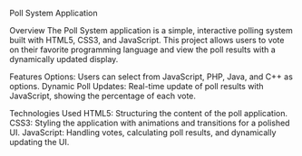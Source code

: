 Poll System Application

Overview
The Poll System application is a simple, interactive polling system built with HTML5, CSS3, and JavaScript. 
This project allows users to vote on their favorite programming language and view the poll results with a dynamically updated display.

Features
Options: Users can select from JavaScript, PHP, Java, and C++ as options.
Dynamic Poll Updates: Real-time update of poll results with JavaScript, showing the percentage of each vote.

Technologies Used
HTML5: Structuring the content of the poll application.
CSS3: Styling the application with animations and transitions for a polished UI.
JavaScript: Handling votes, calculating poll results, and dynamically updating the UI.
